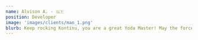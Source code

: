 ```yaml
---
name: Alvison A. - 🇬🇹
position: Developer
image: 'images/clients/man_1.png'
blurb: Keep rocking Kontinu, you are a great Yoda Master! May the force be with you!
---
```

